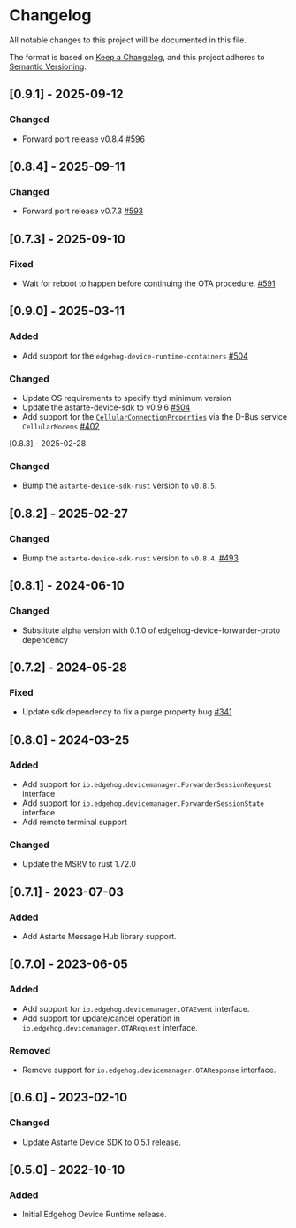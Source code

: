 <!--
This file is part of Edgehog.

Copyright 2025 SECO Mind Srl

Licensed under the Apache License, Version 2.0 (the "License");
you may not use this file except in compliance with the License.
You may obtain a copy of the License at

   http://www.apache.org/licenses/LICENSE-2.0

Unless required by applicable law or agreed to in writing, software
distributed under the License is distributed on an "AS IS" BASIS,
WITHOUT WARRANTIES OR CONDITIONS OF ANY KIND, either express or implied.
See the License for the specific language governing permissions and
limitations under the License.

SPDX-License-Identifier: Apache-2.0
-->

# Changelog

All notable changes to this project will be documented in this file.

The format is based on [Keep a Changelog](https://keepachangelog.com/en/1.0.0/), and this project
adheres to [Semantic Versioning](https://semver.org/spec/v2.0.0.html).

## [0.9.1] - 2025-09-12

### Changed

- Forward port release v0.8.4
  [#596](https://github.com/edgehog-device-manager/edgehog-device-runtime/pull/596)

## [0.8.4] - 2025-09-11

### Changed

- Forward port release v0.7.3
  [#593](https://github.com/edgehog-device-manager/edgehog-device-runtime/pull/593)

## [0.7.3] - 2025-09-10

### Fixed

- Wait for reboot to happen before continuing the OTA procedure.
  [#591](https://github.com/edgehog-device-manager/edgehog-device-runtime/pull/591)

## [0.9.0] - 2025-03-11

### Added

- Add support for the `edgehog-device-runtime-containers` [#504]

### Changed

- Update OS requirements to specify ttyd minimum version
- Update the astarte-device-sdk to v0.9.6 [#504]
- Add support for the
  [`CellularConnectionProperties`](https://github.com/edgehog-device-manager/edgehog-astarte-interfaces/blob/ed3b0a413a3d5586267d88d10f85c310584cb80b/io.edgehog.devicemanager.CellularConnectionProperties.json)
  via the D-Bus service `CellularModems`
  [#402](https://github.com/edgehog-device-manager/edgehog-device-runtime/pull/402)

[#504]: https://github.com/edgehog-device-manager/edgehog-device-runtime/pull/504

[0.8.3] - 2025-02-28

### Changed

- Bump the `astarte-device-sdk-rust` version to `v0.8.5`.

## [0.8.2] - 2025-02-27

### Changed

- Bump the `astarte-device-sdk-rust` version to `v0.8.4`.
  [#493](https://github.com/edgehog-device-manager/edgehog-device-runtime/pull/493)

## [0.8.1] - 2024-06-10

### Changed

- Substitute alpha version with 0.1.0 of edgehog-device-forwarder-proto dependency

## [0.7.2] - 2024-05-28

### Fixed

- Update sdk dependency to fix a purge property bug
  [#341](https://github.com/astarte-platform/astarte-device-sdk-rust/issues/341)

## [0.8.0] - 2024-03-25

### Added

- Add support for `io.edgehog.devicemanager.ForwarderSessionRequest` interface
- Add support for `io.edgehog.devicemanager.ForwarderSessionState` interface
- Add remote terminal support

### Changed

- Update the MSRV to rust 1.72.0

## [0.7.1] - 2023-07-03

### Added

- Add Astarte Message Hub library support.

## [0.7.0] - 2023-06-05

### Added

- Add support for `io.edgehog.devicemanager.OTAEvent` interface.
- Add support for update/cancel operation in `io.edgehog.devicemanager.OTARequest` interface.

### Removed

- Remove support for `io.edgehog.devicemanager.OTAResponse` interface.

## [0.6.0] - 2023-02-10

### Changed

- Update Astarte Device SDK to 0.5.1 release.

## [0.5.0] - 2022-10-10

### Added

- Initial Edgehog Device Runtime release.
